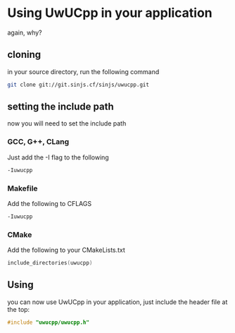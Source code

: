 # Using UwUCpp in your application

again, why?

## cloning

in your source directory, run the following command

```sh
git clone git://git.sinjs.cf/sinjs/uwucpp.git
```

## setting the include path

now you will need to set the include path

### GCC, G++, CLang

Just add the -I flag to the following

```sh
-Iuwucpp
```

### Makefile

Add the following to CFLAGS

```sh
-Iuwucpp
```

### CMake

Add the following to your CMakeLists.txt

```cxx
include_directories(uwucpp)
```

## Using

you can now use UwUCpp in your application, just include the header file at the top:

```cxx
#include "uwucpp/uwucpp.h"
```
